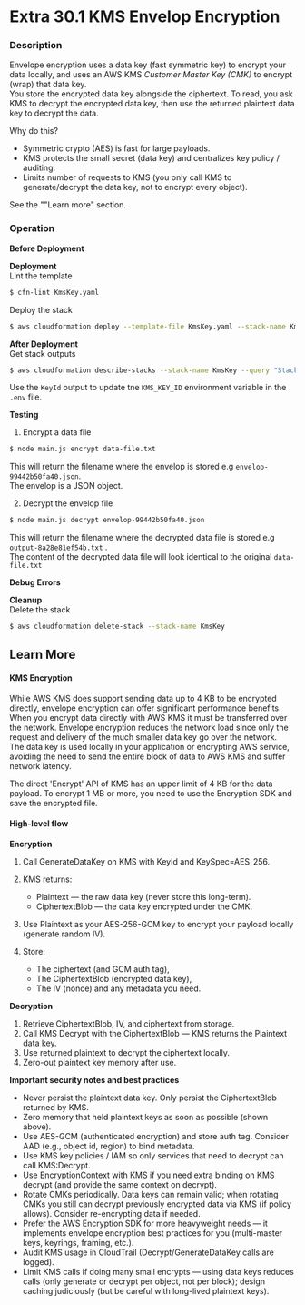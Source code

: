 # Extra 30.1 KMS Envelop Encryption

### Description

Envelope encryption uses a data key (fast symmetric key) to encrypt your data locally,
and uses an AWS KMS _Customer Master Key (CMK)_ to encrypt (wrap) that data key.  
You store the encrypted data key alongside the ciphertext.
To read, you ask KMS to decrypt the encrypted data key, then use the returned plaintext data key to decrypt the data.

Why do this?

- Symmetric crypto (AES) is fast for large payloads.
- KMS protects the small secret (data key) and centralizes key policy / auditing.
- Limits number of requests to KMS (you only call KMS to generate/decrypt the data key, not to encrypt every object).

See the ""Learn more" section.

### Operation

**Before Deployment**

**Deployment**  
Lint the template

```bash
$ cfn-lint KmsKey.yaml
```

Deploy the stack

```bash
$ aws cloudformation deploy --template-file KmsKey.yaml --stack-name KmsKey
```

**After Deployment**  
Get stack outputs

```bash
$ aws cloudformation describe-stacks --stack-name KmsKey --query "Stacks[0].Outputs" --no-cli-pager
```

Use the `KeyId` output to update tne `KMS_KEY_ID` environment variable in the `.env` file.

**Testing**

1. Encrypt a data file

```bash
$ node main.js encrypt data-file.txt
```

This will return the filename where the envelop is stored e.g `envelop-99442b50fa40.json`.  
The envelop is a JSON object.

2. Decrypt the envelop file

```bash
$ node main.js decrypt envelop-99442b50fa40.json
```

This will return the filename where the decrypted data file is stored e.g `output-8a28e81ef54b.txt` .  
The content of the decrypted data file will look identical to the original `data-file.txt`

**Debug Errors**

**Cleanup**  
Delete the stack

```bash
$ aws cloudformation delete-stack --stack-name KmsKey
```

## Learn More

#### KMS Encryption

While AWS KMS does support sending data up to 4 KB to be encrypted directly, envelope encryption can offer significant performance benefits.  
When you encrypt data directly with AWS KMS it must be transferred over the network. Envelope encryption reduces the network load since only the request and delivery of the much smaller data key go over the network.  
The data key is used locally in your application or encrypting AWS service, avoiding the need to send the entire block of data to AWS KMS and suffer network latency.

The direct 'Encrypt' API of KMS has an upper limit of 4 KB for the data payload. To encrypt 1 MB or more, you need to use the Encryption SDK and save the encrypted file.

#### High-level flow

**Encryption**

1. Call GenerateDataKey on KMS with KeyId and KeySpec=AES_256.
2. KMS returns:

   - Plaintext — the raw data key (never store this long-term).
   - CiphertextBlob — the data key encrypted under the CMK.

3. Use Plaintext as your AES-256-GCM key to encrypt your payload locally (generate random IV).

4. Store:
   - The ciphertext (and GCM auth tag),
   - The CiphertextBlob (encrypted data key),
   - The IV (nonce) and any metadata you need.

**Decryption**

1. Retrieve CiphertextBlob, IV, and ciphertext from storage.
2. Call KMS Decrypt with the CiphertextBlob — KMS returns the Plaintext data key.
3. Use returned plaintext to decrypt the ciphertext locally.
4. Zero-out plaintext key memory after use.

**Important security notes and best practices**

- Never persist the plaintext data key. Only persist the CiphertextBlob returned by KMS.
- Zero memory that held plaintext keys as soon as possible (shown above).
- Use AES-GCM (authenticated encryption) and store auth tag. Consider AAD (e.g., object id, region) to bind metadata.
- Use KMS key policies / IAM so only services that need to decrypt can call KMS:Decrypt.
- Use EncryptionContext with KMS if you need extra binding on KMS decrypt (and provide the same context on decrypt).
- Rotate CMKs periodically. Data keys can remain valid; when rotating CMKs you still can decrypt previously encrypted data via KMS (if policy allows). Consider re-encrypting data if needed.
- Prefer the AWS Encryption SDK for more heavyweight needs — it implements envelope encryption best practices for you (multi-master keys, keyrings, framing, etc.).
- Audit KMS usage in CloudTrail (Decrypt/GenerateDataKey calls are logged).
- Limit KMS calls if doing many small encrypts — using data keys reduces calls (only generate or decrypt per object, not per block); design caching judiciously (but be careful with long-lived plaintext keys).
